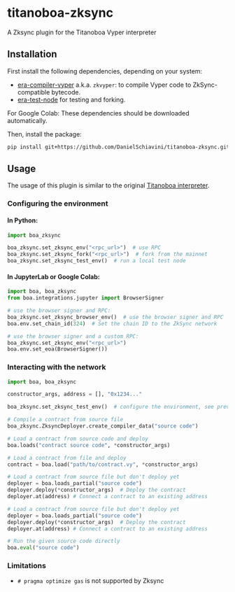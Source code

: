 # titanoboa-zksync
A Zksync plugin for the Titanoboa Vyper interpreter


## Installation

First install the following dependencies, depending on your system:

- [era-compiler-vyper](https://github.com/matter-labs/era-compiler-vyper) a.k.a. `zkvyper`: to compile Vyper code to ZkSync-compatible bytecode.
- [era-test-node]( https://github.com/matter-labs/era-test-node/releases) for testing and forking. 

For Google Colab: These dependencies should be downloaded automatically.

Then, install the package:

```bash
pip install git+https://github.com/DanielSchiavini/titanoboa-zksync.git@main
```

## Usage
The usage of this plugin is similar to the original [Titanoboa interpreter](https://github.com/vyperlang/titanoboa).

### Configuring the environment
#### In Python:

```python
import boa_zksync

boa_zksync.set_zksync_env("<rpc_url>")  # use RPC
boa_zksync.set_zksync_fork("<rpc_url>")  # fork from the mainnet
boa_zksync.set_zksync_test_env()  # run a local test node
```

#### In JupyterLab or Google Colab:
```python
import boa, boa_zksync
from boa.integrations.jupyter import BrowserSigner

# use the browser signer and RPC:
boa_zksync.set_zksync_browser_env()  # use the browser signer and RPC
boa.env.set_chain_id(324)  # Set the chain ID to the ZkSync network

# use the browser signer and a custom RPC:
boa_zksync.set_zksync_env("<rpc_url>")
boa.env.set_eoa(BrowserSigner())
```

### Interacting with the network

```python
import boa, boa_zksync

constructor_args, address = [], "0x1234..."

boa_zksync.set_zksync_test_env()  # configure the environment, see previous section

# Compile a contract from source file
boa_zksync.ZksyncDeployer.create_compiler_data("source code")

# Load a contract from source code and deploy
boa.loads("contract source code", *constructor_args)

# Load a contract from file and deploy
contract = boa.load("path/to/contract.vy", *constructor_args)

# Load a contract from source file but don't deploy yet
deployer = boa.loads_partial("source code")
deployer.deploy(*constructor_args)  # Deploy the contract
deployer.at(address) # Connect a contract to an existing address

# Load a contract from source file but don't deploy yet
deployer = boa.loads_partial("source code")
deployer.deploy(*constructor_args)  # Deploy the contract
deployer.at(address) # Connect a contract to an existing address

# Run the given source code directly
boa.eval("source code")
```

### Limitations
- `# pragma optimize gas` is not supported by Zksync
